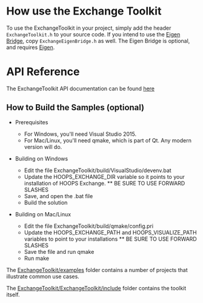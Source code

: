 
How use the Exchange Toolkit
============================

To use the ExchangeToolkit in your project, simply add the header `ExchangeToolkit.h` to your source code. If you intend to use the [Eigen Bridge](https://techsoft3d.github.io/ExchangeToolkit/group__eigen__bridge.html), copy `ExchangeEigenBridge.h` as well. The Eigen Bridge is optional, and requires [Eigen](http://eigen.tuxfamily.org/index.php?title=Main_Page). 

API Reference
=============
The ExchangeToolkit API documentation can be found [here](https://techsoft3d.github.io/ExchangeToolkit/)


How to Build the Samples (optional)
-----------------------------------------
* Prerequisites
	* For Windows, you'll need Visual Studio 2015.
	* For Mac/Linux, you'll need qmake, which is part of Qt. Any modern version will do.

* Building on Windows
  * Edit the file ExchangeToolkit/build/VisualStudio/devenv.bat
  * Update the HOOPS_EXCHANGE_DIR variable so it points to your installation of HOOPS Exchange.
     ** BE SURE TO USE FORWARD SLASHES
  * Save, and open the .bat file
  * Build the solution

* Building on Mac/Linux
  * Edit the file ExchangeToolkit/build/qmake/config.pri
  * Update the HOOPS_EXCHANGE_PATH and HOOPS_VISUALIZE_PATH variables to point to your installations
     ** BE SURE TO USE FORWARD SLASHES
  * Save the file and run qmake
  * Run make


The [ExchangeToolkit/examples](https://github.com/techsoft3d/ExchangeToolkit/tree/master/examples) folder contains a number of projects that illustrate common use cases.

The [ExchangeToolkit/ExchangeToolkit/include](https://github.com/techsoft3d/ExchangeToolkit/tree/master/ExchangeToolkit/include) folder contains the toolkit itself.


